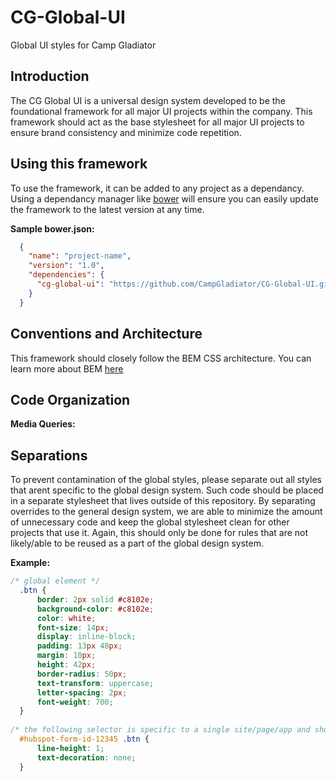 # CG-Global-UI
Global UI styles for Camp Gladiator

## Introduction
The CG Global UI is a universal design system developed to be the foundational framework for all major UI projects within the company. This framework should act as the base stylesheet for all major UI projects to ensure brand consistency and minimize code repetition.


## Using this framework
To use the framework, it can be added to any project as a dependancy. Using a dependancy manager like [bower](https://bower.io/) will ensure you can easily update the framework to the latest version at any time.

**Sample bower.json:**
```json
  {
    "name": "project-name",
    "version": "1.0",
    "dependencies": {
      "cg-global-ui": "https://github.com/CampGladiator/CG-Global-UI.git#master",
    }
  }
```

## Conventions and Architecture
This framework should closely follow the BEM CSS architecture. You can learn more about BEM [here](http://getbem.com/introduction/)


## Code Organization

**Media Queries:**


## Separations
To prevent contamination of the global styles, please separate out all styles that arent specific to the global design system. Such code should be placed in a separate stylesheet that lives outside of this repository. By separating overrides to the general design system, we are able to minimize the amount of unnecessary code and keep the global stylesheet clean for other projects that use it. Again, this should only be done for rules that are not likely/able to be reused as a part of the global design system.

**Example:**
```css
/* global element */
  .btn {
      border: 2px solid #c8102e;
      background-color: #c8102e;
      color: white;
      font-size: 14px;
      display: inline-block;
      padding: 13px 48px;
      margin: 10px;
      height: 42px;
      border-radius: 50px;
      text-transform: uppercase;
      letter-spacing: 2px;
      font-weight: 700;
  }
  
/* the following selector is specific to a single site/page/app and should thus be moved into a seperate stylesheet outside of the global framework */
  #hubspot-form-id-12345 .btn {
      line-height: 1;
      text-decoration: none;
  }
```

